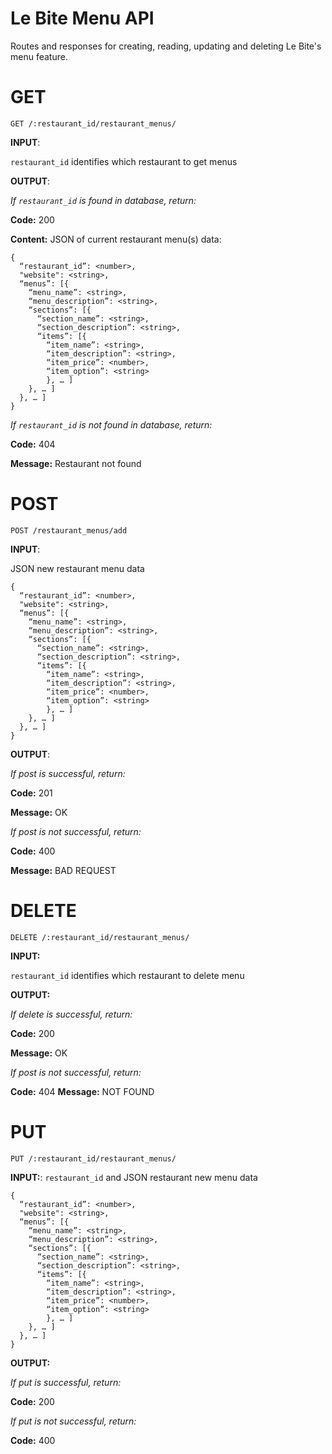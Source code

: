 #  Le Bite Menu API 

Routes and responses for creating, reading, updating and deleting Le Bite's menu feature. 

# GET

`GET /:restaurant_id/restaurant_menus/`

**INPUT**: 

`restaurant_id` identifies which restaurant to get menus

**OUTPUT**:

_If `restaurant_id` is found in database, return:_ 

**Code:** 200

**Content:** JSON of current restaurant menu(s) data:

```
{
  “restaurant_id”: <number>,
  "website": <string>,
  “menus”: [{
    “menu_name”: <string>,
    “menu_description”: <string>,
    “sections”: [{
      “section_name”: <string>,
      “section_description”: <string>,
      “items”: [{
        “item_name”: <string>,
        “item_description”: <string>,
        “item_price”: <number>,
        “item_option”: <string>
        }, … ] 
    }, … ]
  }, … ]
}
```

_If `restaurant_id` is not found in database, return:_

**Code:** 404

**Message:** Restaurant not found

# POST

`POST /restaurant_menus/add`

**INPUT**: 

JSON new restaurant menu data

```
{
  “restaurant_id”: <number>,
  "website": <string>,
  “menus”: [{
    “menu_name”: <string>,
    “menu_description”: <string>,
    “sections”: [{
      “section_name”: <string>,
      “section_description”: <string>,
      “items”: [{
        “item_name”: <string>,
        “item_description”: <string>,
        “item_price”: <number>,
        “item_option”: <string>
        }, … ] 
    }, … ]
  }, … ]
}
```

**OUTPUT**: 

_If post is successful, return:_

**Code:** 201 

**Message:** OK

_If post is not successful, return:_

**Code:** 400

**Message:** BAD REQUEST 

# DELETE

`DELETE /:restaurant_id/restaurant_menus/`

**INPUT:** 

`restaurant_id` identifies which restaurant to delete menu

**OUTPUT:** 

_If delete is successful, return:_

**Code:** 200

**Message:** OK

_If post is not successful, return:_ 

**Code:** 404
**Message:** NOT FOUND  

# PUT

`PUT /:restaurant_id/restaurant_menus/`

**INPUT:**: `restaurant_id` and JSON restaurant new menu data

```
{
  “restaurant_id”: <number>,
  "website": <string>,
  “menus”: [{
    “menu_name”: <string>,
    “menu_description”: <string>,
    “sections”: [{
      “section_name”: <string>,
      “section_description”: <string>,
      “items”: [{
        “item_name”: <string>,
        “item_description”: <string>,
        “item_price”: <number>,
        “item_option”: <string>
        }, … ] 
    }, … ]
  }, … ]
}
```

**OUTPUT:** 

_If put is successful, return:_

**Code:** 200

_If put is not successful, return:_
 
**Code:** 400

